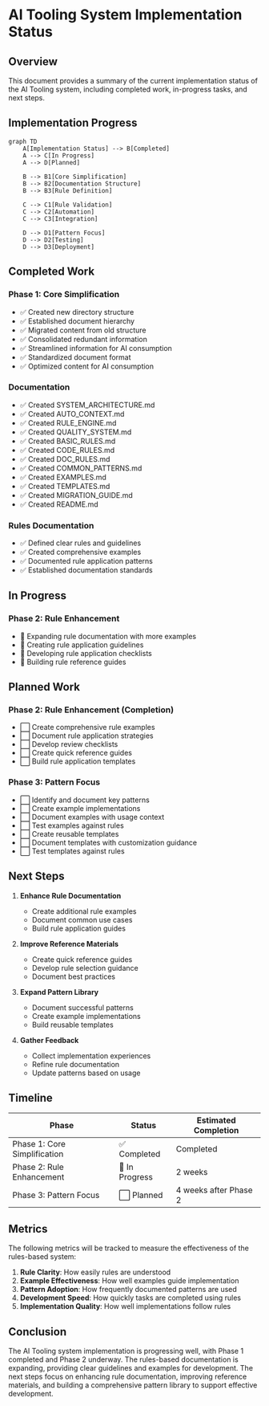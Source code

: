 # AI Tooling System Implementation Status

## Overview

This document provides a summary of the current implementation status of the AI Tooling system, including completed work, in-progress tasks, and next steps.

## Implementation Progress

```mermaid
graph TD
    A[Implementation Status] --> B[Completed]
    A --> C[In Progress]
    A --> D[Planned]

    B --> B1[Core Simplification]
    B --> B2[Documentation Structure]
    B --> B3[Rule Definition]

    C --> C1[Rule Validation]
    C --> C2[Automation]
    C --> C3[Integration]

    D --> D1[Pattern Focus]
    D --> D2[Testing]
    D --> D3[Deployment]
```

## Completed Work

### Phase 1: Core Simplification

- ✅ Created new directory structure
- ✅ Established document hierarchy
- ✅ Migrated content from old structure
- ✅ Consolidated redundant information
- ✅ Streamlined information for AI consumption
- ✅ Standardized document format
- ✅ Optimized content for AI consumption

### Documentation

- ✅ Created SYSTEM_ARCHITECTURE.md
- ✅ Created AUTO_CONTEXT.md
- ✅ Created RULE_ENGINE.md
- ✅ Created QUALITY_SYSTEM.md
- ✅ Created BASIC_RULES.md
- ✅ Created CODE_RULES.md
- ✅ Created DOC_RULES.md
- ✅ Created COMMON_PATTERNS.md
- ✅ Created EXAMPLES.md
- ✅ Created TEMPLATES.md
- ✅ Created MIGRATION_GUIDE.md
- ✅ Created README.md

### Rules Documentation

- ✅ Defined clear rules and guidelines
- ✅ Created comprehensive examples
- ✅ Documented rule application patterns
- ✅ Established documentation standards

## In Progress

### Phase 2: Rule Enhancement

- 🔄 Expanding rule documentation with more examples
- 🔄 Creating rule application guidelines
- 🔄 Developing rule application checklists
- 🔄 Building rule reference guides

## Planned Work

### Phase 2: Rule Enhancement (Completion)

- ⬜ Create comprehensive rule examples
- ⬜ Document rule application strategies
- ⬜ Develop review checklists
- ⬜ Create quick reference guides
- ⬜ Build rule application templates

### Phase 3: Pattern Focus

- ⬜ Identify and document key patterns
- ⬜ Create example implementations
- ⬜ Document examples with usage context
- ⬜ Test examples against rules
- ⬜ Create reusable templates
- ⬜ Document templates with customization guidance
- ⬜ Test templates against rules

## Next Steps

1. **Enhance Rule Documentation**

   - Create additional rule examples
   - Document common use cases
   - Build rule application guides

2. **Improve Reference Materials**

   - Create quick reference guides
   - Develop rule selection guidance
   - Document best practices

3. **Expand Pattern Library**

   - Document successful patterns
   - Create example implementations
   - Build reusable templates

4. **Gather Feedback**
   - Collect implementation experiences
   - Refine rule documentation
   - Update patterns based on usage

## Timeline

| Phase                        | Status         | Estimated Completion  |
| ---------------------------- | -------------- | --------------------- |
| Phase 1: Core Simplification | ✅ Completed   | Completed             |
| Phase 2: Rule Enhancement    | 🔄 In Progress | 2 weeks               |
| Phase 3: Pattern Focus       | ⬜ Planned     | 4 weeks after Phase 2 |

## Metrics

The following metrics will be tracked to measure the effectiveness of the rules-based system:

1. **Rule Clarity**: How easily rules are understood
2. **Example Effectiveness**: How well examples guide implementation
3. **Pattern Adoption**: How frequently documented patterns are used
4. **Development Speed**: How quickly tasks are completed using rules
5. **Implementation Quality**: How well implementations follow rules

## Conclusion

The AI Tooling system implementation is progressing well, with Phase 1 completed and Phase 2 underway. The rules-based documentation is expanding, providing clear guidelines and examples for development. The next steps focus on enhancing rule documentation, improving reference materials, and building a comprehensive pattern library to support effective development.
